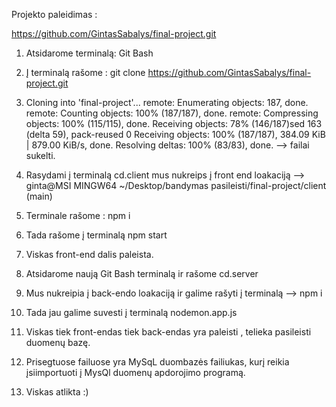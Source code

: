 Projekto paleidimas : 

https://github.com/GintasSabalys/final-project.git

1. Atsidarome terminalą: Git Bash

2. Į terminalą rašome : git clone https://github.com/GintasSabalys/final-project.git

3. Cloning into 'final-project'...
remote: Enumerating objects: 187, done.
remote: Counting objects: 100% (187/187), done.
remote: Compressing objects: 100% (115/115), done.
Receiving objects:  78% (146/187)sed 163 (delta 59), pack-reused 0
Receiving objects: 100% (187/187), 384.09 KiB | 879.00 KiB/s, done.
Resolving deltas: 100% (83/83), done. --> failai sukelti.

4. Rasydami į terminalą cd.client mus nukreips į front end loakaciją --> ginta@MSI MINGW64 ~/Desktop/bandymas pasileisti/final-project/client (main)

5. Terminale rašome : npm i

6. Tada rašome į terminalą npm start

7. Viskas front-end dalis paleista.

8. Atsidarome naują Git Bash terminalą ir rašome cd.server

9. Mus nukreipia į back-endo loakaciją ir galime rašyti į terminalą --> npm i

10. Tada jau galime suvesti į terminalą nodemon.app.js

11. Viskas tiek front-endas tiek back-endas yra paleisti , telieka pasileisti duomenų bazę.

12. Prisegtuose failuose yra MySqL duombazės failiukas, kurį reikia įsiimportuoti į MysQl duomenų apdorojimo programą. 

13. Viskas atlikta :)

